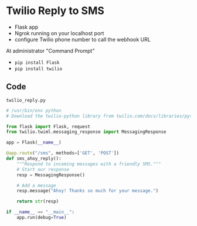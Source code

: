 # Twilio Reply to SMS

- Flask app
- Ngrok running on your localhost port
- configure Twilio phone number to call the webhook URL 

At administrator "Command Prompt"
- `pip install Flask`
- `pip install twilio`

## Code

`twilio_reply.py`

```python
# /usr/bin/env python
# Download the twilio-python library from twilio.com/docs/libraries/python

from flask import Flask, request
from twilio.twiml.messaging_response import MessagingResponse

app = Flask(__name__)

@app.route("/sms", methods=['GET', 'POST'])
def sms_ahoy_reply():
    """Respond to incoming messages with a friendly SMS."""
    # Start our response
    resp = MessagingResponse()

    # Add a message
    resp.message("Ahoy! Thanks so much for your message.")

    return str(resp)

if __name__ == "__main__":
    app.run(debug=True)
    
```

